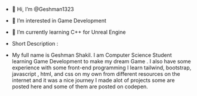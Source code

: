 - 👋 Hi, I’m @Geshman1323
- 👀 I’m interested in Game Development
- 🌱 I’m currently learning C++ for Unreal Engine

- Short Description :
- My full name is Geshman Shakil. I am Computer Science Student learning Game Development to make my dream Game . I also have some experience with some front-end programming I learn tailwind, bootstrap, javascript , html, and css on my own from different resources on the internet and it was a nice journey I made alot of projects some are posted here and some of them are posted on codepen.

<!---
Geshman1323/Geshman1323 is a ✨ special ✨ repository because its `README.md` (this file) appears on your GitHub profile.
You can click the Preview link to take a look at your changes.
--->
